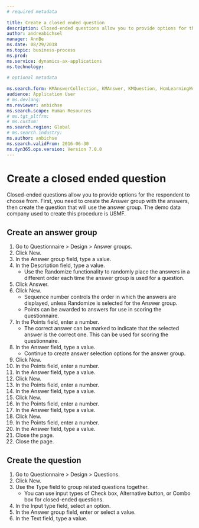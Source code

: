 ```yaml
--- 
# required metadata 
 
title: Create a closed ended question
description: Closed-ended questions allow you to provide options for the respondent to choose from. 
author: andreabichsel
manager: AnnBe 
ms.date: 08/29/2018
ms.topic: business-process 
ms.prod:  
ms.service: dynamics-ax-applications 
ms.technology:  
 
# optional metadata 
 
ms.search.form: KMAnswerCollection, KMAnswer, KMQuestion, HcmLearningWorkspace  
audience: Application User 
# ms.devlang:  
ms.reviewer: anbichse
ms.search.scope: Human Resources
# ms.tgt_pltfrm:  
# ms.custom:  
ms.search.region: Global
# ms.search.industry: 
ms.author: anbichse
ms.search.validFrom: 2016-06-30 
ms.dyn365.ops.version: Version 7.0.0 
---
```

# Create a closed ended question



Closed-ended questions allow you to provide options for the respondent to choose from. First, you need to create the Answer group with the answers, then create the question that will use the answer group. The demo data company used to create this procedure is USMF.


## Create an answer group
1. Go to Questionnaire > Design > Answer groups.
2. Click New.
3. In the Answer group field, type a value.
4. In the Description field, type a value.
    * Use the Randomize functionality to randomly place the answers in a different order each time the answer group is used for a question.  
5. Click Answer.
6. Click New.
    * Sequence number controls the order in which the answers are displayed, unless Randomize is selected for the Answer group.  
    * Points can be awarded to answers for use in scoring the questionnaire.  
7. In the Points field, enter a number.
    * The correct answer can be marked to indicate that the selected answer is the correct one. This can be used for scoring the questionnaire.  
8. In the Answer field, type a value.
    * Continue to create answer selection options for the answer group.  
9. Click New.
10. In the Points field, enter a number.
11. In the Answer field, type a value.
12. Click New.
13. In the Points field, enter a number.
14. In the Answer field, type a value.
15. Click New.
16. In the Points field, enter a number.
17. In the Answer field, type a value.
18. Click New.
19. In the Points field, enter a number.
20. In the Answer field, type a value.
21. Close the page.
22. Close the page.

## Create the question
1. Go to Questionnaire > Design > Questions.
2. Click New.
3. Use the Type field to group related questions together.
    * You can use input types of Check box, Alternative button, or Combo box for closed-ended questions.  
4. In the Input type field, select an option.
5. In the Answer group field, enter or select a value.
6. In the Text field, type a value.

